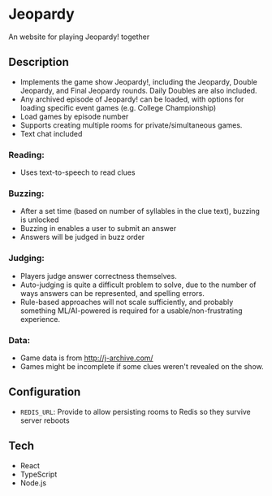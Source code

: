 # Jeopardy

An website for playing Jeopardy! together

## Description

- Implements the game show Jeopardy!, including the Jeopardy, Double Jeopardy, and Final Jeopardy rounds. Daily Doubles are also included.
- Any archived episode of Jeopardy! can be loaded, with options for loading specific event games (e.g. College Championship)
- Load games by episode number
- Supports creating multiple rooms for private/simultaneous games.
- Text chat included

### Reading:
* Uses text-to-speech to read clues

### Buzzing:
* After a set time (based on number of syllables in the clue text), buzzing is unlocked
* Buzzing in enables a user to submit an answer
* Answers will be judged in buzz order

### Judging:
* Players judge answer correctness themselves.
* Auto-judging is quite a difficult problem to solve, due to the number of ways answers can be represented, and spelling errors.
* Rule-based approaches will not scale sufficiently, and probably something ML/AI-powered is required for a usable/non-frustrating experience.

### Data:
* Game data is from http://j-archive.com/
* Games might be incomplete if some clues weren't revealed on the show.

## Configuration

- `REDIS_URL`: Provide to allow persisting rooms to Redis so they survive server reboots

## Tech

- React
- TypeScript
- Node.js
